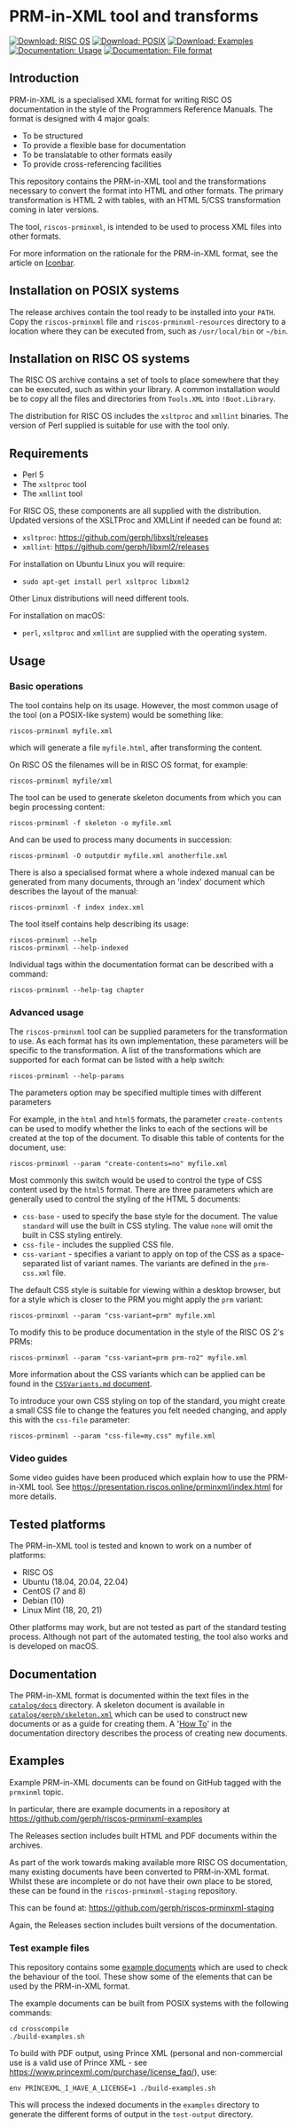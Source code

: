 # PRM-in-XML tool and transforms

[![Download: RISC OS](https://img.shields.io/badge/Download-RISC_OS-blue)](https://github.com/gerph/riscos-prminxml-tool/releases/download/v1.03.65.html5-css.258/RISCOS-PRMinXML-1.03.65.html5-css.258.zip)
[![Download: POSIX](https://img.shields.io/badge/Download-POSIX-blue)](https://github.com/gerph/riscos-prminxml-tool/releases/download/v1.03.65.html5-css.258/POSIX-PRMinXML-1.03.65.html5-css.258.tar.gz)
[![Download: Examples](https://img.shields.io/badge/Download-Example_Documents-blue)](https://github.com/gerph/riscos-prminxml-tool/releases/download/v1.03.65.html5-css.258/Example-Output-1.03.65.html5-css.258.zip)
[![Documentation: Usage](https://img.shields.io/badge/Documentation-Usage-yellow)](catalog/docs/HowTo.md)
[![Documentation: File format](https://img.shields.io/badge/Documentation-File_Format-yellow)](catalog/docs/PRMinXML.txt)

## Introduction

PRM-in-XML is a specialised XML format for writing RISC OS documentation in the style
of the Programmers Reference Manuals. The format is designed with 4 major goals:

* To be structured
* To provide a flexible base for documentation
* To be translatable to other formats easily
* To provide cross-referencing facilities

This repository contains the PRM-in-XML tool and the transformations necessary to
convert the format into HTML and other formats. The primary transformation is HTML 2 with
tables, with an HTML 5/CSS transformation coming in later versions.

The tool, `riscos-prminxml`, is intended to be used to process XML files into other
formats.

For more information on the rationale for the PRM-in-XML format, see the article on [Iconbar](https://www.iconbar.com/articles/RISC_OS_Documentation/index1700.html).


## Installation on POSIX systems

The release archives contain the tool ready to be installed into your `PATH`. Copy the `riscos-prminxml` file and `riscos-prminxml-resources` directory
to a location where they can be executed from, such as `/usr/local/bin` or `~/bin`.

## Installation on RISC OS systems

The RISC OS archive contains a set of tools to place somewhere that they can be
executed, such as within your library. A common installation would be to copy all
the files and directories from `Tools.XML` into `!Boot.Library`.

The distribution for RISC OS includes the `xsltproc` and `xmllint` binaries.
The version of Perl supplied is suitable for use with the tool only.


## Requirements

* Perl 5
* The `xsltproc` tool
* The `xmllint` tool

For RISC OS, these components are all supplied with the distribution. Updated versions
of the XSLTProc and XMLLint if needed can be found at:

* `xsltproc`: https://github.com/gerph/libxslt/releases
* `xmllint`: https://github.com/gerph/libxml2/releases

For installation on Ubuntu Linux you will require:

* `sudo apt-get install perl xsltproc libxml2`

Other Linux distributions will need different tools.

For installation on macOS:

* `perl`, `xsltproc` and `xmllint` are supplied with the operating system.


## Usage

### Basic operations

The tool contains help on its usage. However, the most common usage of the tool
(on a POSIX-like system) would be something like:

    riscos-prminxml myfile.xml

which will generate a file `myfile.html`, after transforming the content.

On RISC OS the filenames will be in RISC OS format, for example:

    riscos-prminxml myfile/xml

The tool can be used to generate skeleton documents from which you can begin processing
content:

    riscos-prminxml -f skeleton -o myfile.xml

And can be used to process many documents in succession:

    riscos-prminxml -O outputdir myfile.xml anotherfile.xml

There is also a specialised format where a whole indexed manual can be generated from
many documents, through an 'index' document which describes the layout of the manual:

    riscos-prminxml -f index index.xml

The tool itself contains help describing its usage:

    riscos-prminxml --help
    riscos-prminxml --help-indexed

Individual tags within the documentation format can be described with a command:

    riscos-prminxml --help-tag chapter

### Advanced usage

The `riscos-prminxml` tool can be supplied parameters for the transformation
to use. As each format has its own implementation, these parameters will be specific to the transformation. A list of the transformations which are
supported for each format can be listed with a help switch:

    riscos-prminxml --help-params

The parameters option may be specified multiple times with different parameters

For example, in the `html` and `html5` formats, the parameter `create-contents`
can be used to modify whether the links to each of the sections will be
created at the top of the document. To disable this table of contents for the
document, use:

    riscos-prminxml --param "create-contents=no" myfile.xml

Most commonly this switch would be used to control the type of CSS content
used by the `html5` format. There are three parameters which are generally
used to control the styling of the HTML 5 documents:

* `css-base` - used to specify the base style for the document. The value
  `standard` will use the built in CSS styling. The value `none` will omit
  the built in CSS styling entirely.
* `css-file` - includes the supplied CSS file.
* `css-variant` - specifies a variant to apply on top of the CSS as a space-separated list of variant names. The variants are defined in the `prm-css.xml` file.

The default CSS style is suitable for viewing within a desktop browser, but
for a style which is closer to the PRM you might apply the `prm` variant:

    riscos-prminxml --param "css-variant=prm" myfile.xml

To modify this to be produce documentation in the style of the
RISC OS 2's PRMs:

    riscos-prminxml --param "css-variant=prm prm-ro2" myfile.xml

More information about the CSS variants which can be applied can be found in the [`CSSVariants.md` document](catalog/docs/CSSVariants.md).


To introduce your own CSS styling on top of the standard, you might
create a small CSS file to change the features you felt needed changing,
and apply this with the `css-file` parameter:

    riscos-prminxml --param "css-file=my.css" myfile.xml


### Video guides

Some video guides have been produced which explain how to use the PRM-in-XML
tool. See https://presentation.riscos.online/prminxml/index.html for more details.


## Tested platforms

The PRM-in-XML tool is tested and known to work on a number of platforms:

* RISC OS
* Ubuntu (18.04, 20.04, 22.04)
* CentOS (7 and 8)
* Debian (10)
* Linux Mint (18, 20, 21)

Other platforms may work, but are not tested as part of the standard testing process.
Although not part of the automated testing, the tool also works and is developed on
macOS.

## Documentation

The PRM-in-XML format is documented within the text files in the [`catalog/docs`](catalog/docs)
directory. A skeleton document is available in [`catalog/gerph/skeleton.xml`](catalog/gerph/skeleton.xml)
which can be used to construct new documents or as a guide for creating them. A '[How To](catalog/docs/HowTo.md)'
in the documentation directory describes the process of creating new documents.

## Examples

Example PRM-in-XML documents can be found on GitHub tagged with the `prmxinml` topic.

In particular, there are example documents in a repository at https://github.com/gerph/riscos-prminxml-examples

The Releases section includes built HTML and PDF documents within the archives.

As part of the work towards making available more RISC OS documentation, many existing documents have been converted to PRM-in-XML format. Whilst these are incomplete or do not have their own place to be stored, these can be found in the `riscos-prminxml-staging` repository.

This can be found at: https://github.com/gerph/riscos-prminxml-staging

Again, the Releases section includes built versions of the documentation.


### Test example files

This repository contains some [example documents](examples) which are used to check the
behaviour of the tool. These show some of the elements that can be used by the PRM-in-XML
format.

The example documents can be built from POSIX systems with the following commands:

    cd crosscompile
    ./build-examples.sh

To build with PDF output, using Prince XML (personal and non-commercial use is
a valid use of Prince XML - see https://www.princexml.com/purchase/license_faq/), use:

    env PRINCEXML_I_HAVE_A_LICENSE=1 ./build-examples.sh

This will process the indexed documents in the `examples` directory to generate the different forms of output in the `test-output` directory.
